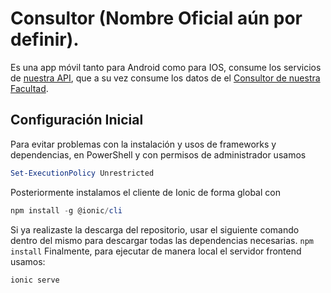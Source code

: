 # Consultor (Nombre Oficial aún por definir).
Es una app móvil tanto para Android como para IOS, consume los servicios de [nuestra API](https://github.com/Fabrica-de-Desarrollo-CE-FPUNE/bqs-service), que a su vez consume los datos de el [Consultor de nuestra Facultad](http://servicios.fpune.edu.py:82/consultor/index.php).
## Configuración Inicial
Para evitar problemas con la instalación y usos de frameworks y dependencias, en PowerShell y con permisos de administrador usamos
```PowerShell
Set-ExecutionPolicy Unrestricted
```
Posteriormente instalamos el cliente de Ionic de forma global con 
```PowerShell
npm install -g @ionic/cli
```
Si ya realizaste la descarga del repositorio, usar el siguiente comando dentro del mismo para descargar todas las dependencias necesarias.
``
npm install
``
Finalmente, para ejecutar de manera local el servidor frontend usamos:
```PowerShell
ionic serve
```
